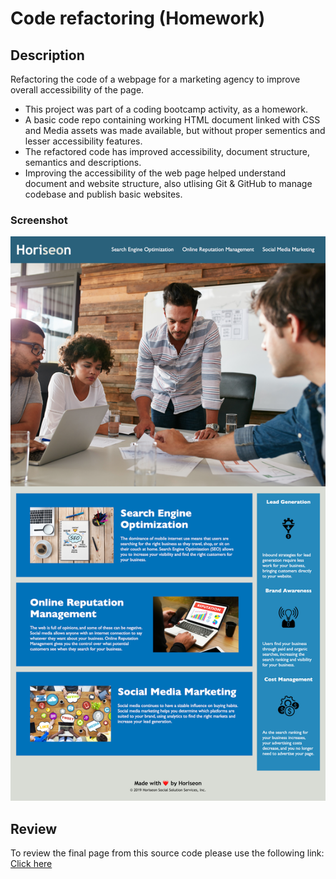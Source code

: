 # Code refactoring (Homework)

## Description

Refactoring the code of a webpage for a marketing agency to improve overall accessibility of the page.

- This project was part of a coding bootcamp activity, as a homework.
- A basic code repo containing working HTML document linked with CSS and Media assets was made available, but without proper sementics and lesser accessibility features.
- The refactored code has improved accessibility, document structure, semantics and descriptions.
- Improving the accessibility of the web page helped understand document and website structure, also utlising Git & GitHub to manage codebase and publish basic websites.
### Screenshot
![Screenshot of the web page](/assets/images/screencapture-hari-ls-github-io-html-css-hw.png)

## Review

To review the final page from this source code please use the following link: [Click here](https://hari-ls.github.io/html-css-hw/)